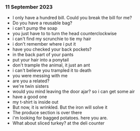 ### 11 September 2023
- I only have a hundred bill. Could you break the bill for me?
- Do you have a reusable bag?
- i can't pump the soap
- you just have to to turn the head counterclockwise
- i can't find my scrunchie to tie my hair
- i don't remember where i put it
- have you checked your back pockets?
- in the back part of your pants
- put your hair into a ponytail
- don't trample the animal, it just an ant
- i can't believe you trampled it to death 
- you were messing with me
- are you a related? 
- we're twin sisters
- would you mind leaving the door ajar? so i can get some air
- have a good one
- my t-shirt is inside out
- But now, it is wrinkled. But the iron will solve it
- The produce section is over there
- i'm looking for bagged potatoes. here you are. 
- What about sliced turkey? at the deli counter